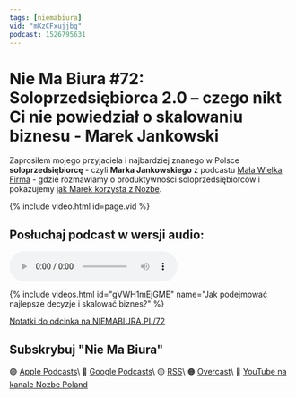 ```yaml
---
tags: [niemabiura]
vid: "mKzCFxujjbg"
podcast: 1526795631
---
```


# Nie Ma Biura #72: Soloprzedsiębiorca 2.0 – czego nikt Ci nie powiedział o skalowaniu biznesu - Marek Jankowski

Zaprosiłem mojego przyjaciela i najbardziej znanego w Polsce **soloprzedsiębiorcę** - czyli **Marka Jankowskiego** z podcastu [Mała Wielka Firma](https://malawielkafirma.pl) - gdzie rozmawiamy o produktywności soloprzedsiębiorców i pokazujemy [jak Marek korzysta z Nozbe](https://1nozbe.com/solo/?c=michaelteam).

{% include video.html id=page.vid %}

<!--More-->

## Posłuchaj podcast w wersji audio:

<audio controls>
<source src="https://media.transistor.fm/331b73a4/d16fa86d.mp3" type="audio/mpeg">
</audio>

{% include videos.html id="gVWH1mEjGME" name="Jak podejmować najlepsze decyzje i skalować biznes?" %}

[Notatki do odcinka na NIEMABIURA.PL/72](https://niemabiura.pl/72)

## Subskrybuj "Nie Ma Biura"

🟣 [Apple Podcasts](https://podcasts.apple.com/pl/podcast/nie-ma-biura/id1526795631)\\
🔵 [Google Podcasts](https://podcasts.google.com/feed/aHR0cHM6Ly9mZWVkcy50cmFuc2lzdG9yLmZtL25pZW1hYml1cmE)\\
🟡 [RSS](https://1nozbe.com/niemabiura.rss?c=michaelteam)\\
🟠 [Overcast](https://overcast.fm/itunes1526795631/nie-ma-biura)\\
🔴 [YouTube na kanale Nozbe Poland](https://youtube.com/NozbePoland)

<!--podcast: 1526795631-->

[n]: https://michael.gratis/nozbe_pl
[np]: https://michael.gratis/nozbepersonal_pl